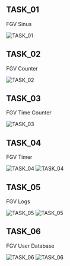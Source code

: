 ## TASK_01
FGV Sinus

![TASK_01](https://github.com/lullusiek/PGJP_Labview/blob/master/LAB_06/IMAGES/1.png)


## TASK_02
FGV Counter

![TASK_02](https://github.com/lullusiek/PGJP_Labview/blob/master/LAB_06/IMAGES/2.png)


## TASK_03
FGV Time Counter

![TASK_03](https://github.com/lullusiek/PGJP_Labview/blob/master/LAB_06/IMAGES/3.png)


## TASK_04
FGV Timer

![TASK_04](https://github.com/lullusiek/PGJP_Labview/blob/master/LAB_06/IMAGES/4_Timer.png)
![TASK_04](https://github.com/lullusiek/PGJP_Labview/blob/master/LAB_06/IMAGES/4_TimerTested.png)


## TASK_05
FGV Logs

![TASK_05](https://github.com/lullusiek/PGJP_Labview/blob/master/LAB_06/IMAGES/5_Logs.png)
![TASK_05](https://github.com/lullusiek/PGJP_Labview/blob/master/LAB_06/IMAGES/5_LogsTested.png)


## TASK_06
FGV User Database

![TASK_06](https://github.com/lullusiek/PGJP_Labview/blob/master/LAB_06/IMAGES/6_Database.png)
![TASK_06](https://github.com/lullusiek/PGJP_Labview/blob/master/LAB_06/IMAGES/6_DatabaseTested.png)

